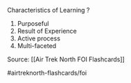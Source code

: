 Characteristics of Learning
?
1. Purposeful
2. Result of Experience
3. Active process
4. Multi-faceted
<!--SR:!2022-10-02,1,190-->

Source: [[Air Trek North FOI Flashcards]]

#airtreknorth-flashcards/foi